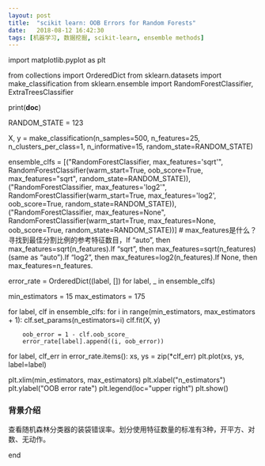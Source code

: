 ```yaml
---
layout: post
title:  "scikit learn: OOB Errors for Random Forests"
date:   2018-08-12 16:42:30
tags: [机器学习, 数据挖掘, scikit-learn, ensemble methods]
---
```


import matplotlib.pyplot as plt

from collections import OrderedDict
from sklearn.datasets import make_classification
from sklearn.ensemble import RandomForestClassifier, ExtraTreesClassifier

print(__doc__)

RANDOM_STATE = 123

X, y = make_classification(n_samples=500, n_features=25, n_clusters_per_class=1, n_informative=15, random_state=RANDOM_STATE)

ensemble_clfs = [("RandomForestClassifier, max_features='sqrt'", RandomForestClassifier(warm_start=True, oob_score=True, max_features="sqrt", random_state=RANDOM_STATE)), ("RandomForestClassifier, max_features='log2'", RandomForestClassifier(warm_start=True, max_features='log2', oob_score=True, random_state=RANDOM_STATE)), ("RandomForestClassifier, max_features=None", RandomForestClassifier(warm_start=True, max_features=None, oob_score=True, random_state=RANDOM_STATE))] # max_features是什么？寻找到最佳分割比例的参考特征数目，If “auto”, then max_features=sqrt(n_features).If “sqrt”, then max_features=sqrt(n_features) (same as “auto”).If “log2”, then max_features=log2(n_features).If None, then max_features=n_features.

error_rate = OrderedDict((label, []) for label, _ in ensemble_clfs)

min_estimators = 15
max_estimators = 175

for label, clf in ensemble_clfs:
    for i in range(min_estimators, max_estimators + 1):
        clf.set_params(n_estimators=i)
        clf.fit(X, y)

        oob_error = 1 - clf.oob_score_
        error_rate[label].append((i, oob_error))

for label, clf_err in error_rate.items():
    xs, ys = zip(\*clf_err)
    plt.plot(xs, ys, label=label)

plt.xlim(min_estimators, max_estimators)
plt.xlabel("n_estimators")
plt.ylabel("OOB error rate")
plt.legend(loc="upper right")
plt.show()


### 背景介绍
查看随机森林分类器的装袋错误率。划分使用特征数量的标准有3种，开平方、对数、无动作。

end
